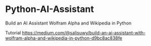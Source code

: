 # Python-AI-Assistant
Build an AI Assistant Wolfram Alpha and Wikipedia in Python

Tutorial https://medium.com/@salisuwy/build-an-ai-assistant-with-wolfram-alpha-and-wikipedia-in-python-d9bc8ac838fe
